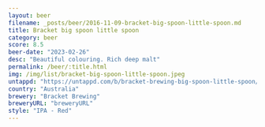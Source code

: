 ```yaml
---
layout: beer
filename: _posts/beer/2016-11-09-bracket-big-spoon-little-spoon.md
title: Bracket big spoon little spoon
category: beer
score: 8.5
beer-date: "2023-02-26"
desc: "Beautiful colouring. Rich deep malt"
permalink: /beer/:title.html
img: /img/list/bracket-big-spoon-little-spoon.jpeg
untappd: "https://untappd.com/b/bracket-brewing-big-spoon-little-spoon/5139825"
country: "Australia"
brewery: "Bracket Brewing"
breweryURL: "breweryURL"
style: "IPA - Red"
---
```

